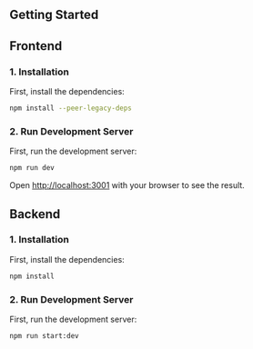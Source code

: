 ## Getting Started


## Frontend
### 1. Installation
First, install the dependencies:
```bash
npm install --peer-legacy-deps
```


### 2. Run Development Server
First, run the development server:

```bash
npm run dev
```


Open [http://localhost:3001](http://localhost:3001) with your browser to see the result.


## Backend
### 1. Installation
First, install the dependencies:
```bash
npm install
```


### 2. Run Development Server
First, run the development server:

```bash
npm run start:dev
```


